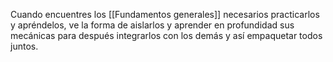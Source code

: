 Cuando encuentres los [[Fundamentos generales]] necesarios practicarlos y apréndelos, ve la forma de aislarlos y aprender en profundidad sus mecánicas para después integrarlos con los demás y así empaquetar todos juntos.